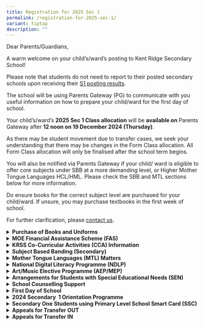 ```yaml
---
title: Registration for 2025 Sec 1
permalink: /registration-for-2025-sec-1/
variant: tiptap
description: ""
---
```

<p>Dear Parents/Guardians,</p>
<p>A warm welcome on your child’s/ward’s posting to Kent Ridge Secondary
School!</p>
<p>Please note that students do not need to report to their posted secondary
schools upon receiving their <a href="https://www.moe.gov.sg/news/press-releases/20241211-2024-secondary-1-posting-results" rel="noopener nofollow" target="_blank">S1 posting results</a>.</p>
<p>The school will be using Parents Gateway (PG) to communicate with you
useful information on how to prepare your child/ward for the first day
of school.</p>
<p>Your child’s/ward’s <strong>2025 Sec 1 Class allocation</strong> will be <strong>available on</strong> Parents
Gateway after <strong>12 noon on 19 December 2024 (Thursday)</strong>.</p>
<p>As there may be student movement due to transfer cases, we seek your understanding
that there may be changes in the Form Class allocation. All Form Class
allocation will only be finalised after the school term begins.</p>
<p>You will also be notified via Parents Gateway if your child/ ward is eligible
to offer core subjects under SBB at a more demanding level, or Higher Mother
Tongue Languages HCL/HML. Please check the SBB and MTL sections below for
more information.</p>
<p>Do ensure books for the correct subject level are purchased for your child/ward.
If unsure, you may purchase textbooks in the first week of school.</p>
<p>For further clarification, please <a href="https://www.kentridgesec.moe.edu.sg/school-information/contact-information" rel="noopener nofollow" target="_blank">contact us</a>.</p>
<p></p>
<div data-type="detailGroup" class="isomer-accordion isomer-accordion-white">
<details class="isomer-details">
<summary><strong>Purchase of Books and Uniforms</strong>
</summary>
<div data-type="detailsContent" class="isomer-details-content">
<p>Online ordering with our vendors are available as follows:</p>
<p>Bookshop Vendor:&nbsp;<a href="http://www.annkev.com" rel="noopener nofollow" target="_blank">http://www.annkev.com</a>
</p>
<p>Uniform Vendor:&nbsp; <a href="http://www.khuniform.com" rel="noopener nofollow" target="_blank">http://www.khuniform.com</a>
</p>
<p>Parents who wish to pick up their purchases physically are still encouraged
to pre-order their needed items with the 2 vendors so that the items can
be collected from the vendors in school with minimal waiting time. Before
coming to the school, please book an appointment slot at the following
link:</p>
<p><a href="http://www.picktime.com/krss2024" rel="noopener nofollow" target="_blank">http://www.picktime.com/krss2024</a>
</p>
<p>Books: School Bookshop (Canteen, Level 3)
<br>Uniforms: Counter at the back of the Canteen (Level 3)</p>
<p>Dates of Sales: December 19, 20, 23, 26, 27, 30</p>
<p>Operating Hours: 9:00 AM to 3:00 PM</p>
<p>In addition to booking appointment slots for your visit, we also seek
the co-operation of parents/guardians for the following:</p>
<p>a. Students coming to the school should be in <strong>proper school attire (i.e. Primary School Uniform/PE attire with proper school shoes, no coloured hair)</strong>
</p>
<p>b. Please do not come to the school if you are unwell or given medical
certificate.</p>
</div>
</details>
<details class="isomer-details">
<summary><strong>MOE Financial Assistance Scheme (FAS)</strong>
</summary>
<div data-type="detailsContent" class="isomer-details-content">
<p>For 2025 Sec 1 students whose 2025 FAS applications have been approved
by their primary schools, please report to the KRSS school general office
for further assistance.
<br>
<br>Please note that you are to book an appointment slot at&nbsp;<a href="http://www.picktime.com/krss2024" rel="noopener nofollow" target="_blank">http://www.picktime.com/krss2024</a>&nbsp;before
you visit the school to collect books and uniforms.
<br>
<br>For students who would like to apply for FAS, please click on the links
below to find out more:
<br>•&nbsp;<a href="/files/2024_MOE_FAS_pamphlet__4_languages_.pdf" rel="noopener nofollow" target="_blank">2025 MOE FAS pamphlet (4 languages)</a>
<br>• <a href="/files/2024_MOE_FAS_Application_Form_Oct2023.pdf" rel="noopener nofollow" target="_blank">2025 MOE FAS Application Form</a>
<br>• Apply online for MOE FAS (eFAS) 2025 with your Singpass at&nbsp;<a href="https://go.gov.sg/moe-efas" rel="noopener nofollow" target="_blank">https://go.gov.sg/moe-efas</a>
<a rel="noopener noreferrer nofollow" target="_blank">
<br>
</a>
<br>Application forms for financial assistance are also available at the school’s
general office.</p>
<p>For more information, parents can refer to the following&nbsp;<a href="https://www.moe.gov.sg/financial-matters/financial-assistance" rel="noopener nofollow" target="_blank">MOE FAS website</a>.&nbsp;</p>
</div>
</details>
<details class="isomer-details">
<summary><strong>KRSS&nbsp;Co-Curricular&nbsp;Activities (CCA) Information</strong>
</summary>
<div data-type="detailsContent" class="isomer-details-content">
<p></p>
</div>
</details>
<details class="isomer-details">
<summary><strong>Subject Based Banding (Secondary)</strong>
</summary>
<div data-type="detailsContent" class="isomer-details-content">
<p>Kent Ridge Secondary School has implemented Full Subject-Based Banding
since 2023. Full SBB is part of MOE’s ongoing efforts to nurture the joy
of learning and develop multiple pathways to cater to different strengths
and interests of students.
<br>
<br>Students who are eligible to do subjects at a more demanding level will
be informed by the school via Parents Gateway.&nbsp; Please refer to this
<a href="/files/FSBB_Slides_for_Sec_1_Registration.pdf" rel="noopener noreferrer nofollow" target="_blank">slides</a>for more information.
<br>
<br>For more information on Full Subject-Based Banding (Full SBB), parents
can refer to the following websites:
<br><a href="https://www.moe.gov.sg/microsites/psle-fsbb/full-subject-based-banding/main.html" rel="noopener nofollow" target="_blank">https://www.moe.gov.sg/microsites/psle-fsbb/full-subject-based-banding/main.html</a>
</p>
<p><a href="https://www.kentridgesec.moe.edu.sg/programmes/full-subject-based-banding-sbb/" rel="noopener nofollow" target="_blank">https://www.kentridgesec.moe.edu.sg/programmes/full-subject-based-banding-sbb/</a>
<br>Should you have any queries, please contact the following officers:
<br><strong>Mrs Sherine Ang, Year Head</strong>
<br>Email:&nbsp;<a href="mailto: sherine_chua@schools.gov.sg" rel="noopener nofollow" target="_blank">sherine_chua@schools.gov.sg</a>
</p>
</div>
</details>
<details class="isomer-details">
<summary><strong>Mother Tongue Languages (MTL) Matters</strong>
</summary>
<div data-type="detailsContent" class="isomer-details-content">
<p>For the following groups of students, please see the <a href="/files/2024_Sec_1_MTL_Matters.pdf" rel="noopener nofollow" target="_blank">slides</a>&nbsp;for
more details:
<br>• Eligibility for Higher Chinese Language (HCL) &amp; Higher Malay Language
(HML)
<br>• Students not taking Chinese Language (CL) or Malay Language (ML)
<br>• Students offered 3rd Language
<br>• Students who are exempted or intend to apply for exemption from MTL
<br>
<br>For more information on Mother Tongue Languages, please refer to these
<a href="/files/2025_Sec_1_MTL_Matters.pdf" rel="noopener nofollow" target="_blank">slides</a>
</p>
</div>
</details>
<details class="isomer-details">
<summary><strong>National Digital Literacy Programme (NDLP)</strong>
</summary>
<div data-type="detailsContent" class="isomer-details-content">
<p>Through the National Digital Literacy Programme (NDLP), all secondary
school students will own a school-prescribed Personal Learning Device (PLD).
Secondary one students would be invited to purchase a school-prescribed
PLD. Singapore Citizen students can use their Edusave Account to pay for
the PLD.
<br>
<br>The PLD will be used in tandem with the national e-learning platform –
the Singapore Student Learning Space (“SLS”) – as well as other educational
technology tools to&nbsp;personalise&nbsp;and enhance students’ learning.
This will also enable students to acquire digital skills and apply these
skills as they navigate an increasingly&nbsp;digitalised&nbsp;world.
<br>
<br>For more information on Kent Ridge Secondary’s NDLP, please refer to
<a href="https://www.kentridgesec.moe.edu.sg/school-information/national-digital-literacy-programme-ndlp/" rel="noopener nofollow" target="_blank">https://www.kentridgesec.moe.edu.sg/school-information/national-digital-literacy-programme-ndlp/</a>
<br>Details on the purchase of PLDs will be shared on a later date.</p>
</div>
</details>
<details class="isomer-details">
<summary><strong>Art/Music Elective Programme (AEP/MEP)</strong>
</summary>
<div data-type="detailsContent" class="isomer-details-content">
<p></p>
</div>
</details>
<details class="isomer-details">
<summary><strong>Arrangements for Students with Special Educational Needs (SEN)</strong>
</summary>
<div data-type="detailsContent" class="isomer-details-content">
<p>For parents of students with Special Educational Needs (SEN), the school's
Senior SEN Officer will be reaching out to you via Parents Gateway.
<br>
<br>For urgent enquiries, you can also contact her:
<br><strong>Mrs Cheryl Lim</strong>
<br>Email:&nbsp;<a href="mailto:tan_seok_gek@schools.gov.sg" rel="noopener nofollow" target="_blank">tan_seok_gek@schools.gov.sg</a>
</p>
</div>
</details>
<details class="isomer-details">
<summary><strong>School Counselling Support</strong>
</summary>
<div data-type="detailsContent" class="isomer-details-content">
<p>Parents who would like to find out more about the school’s counselling
support system can contact our School Counsellor:
<br><strong>Mr Aw Wei Keong, Freddy</strong>
</p>
<p>Email:&nbsp;<a href="mailto:aw_wei_keong_freddy@schools.gov.sg" rel="noopener nofollow" target="_blank">aw_wei_keong_freddy@schools.gov.sg</a>
</p>
</div>
</details>
<details class="isomer-details">
<summary><strong>First Day of School</strong>
</summary>
<div data-type="detailsContent" class="isomer-details-content">
<p></p>
</div>
</details>
<details class="isomer-details">
<summary><strong>2024 Secondary&nbsp; 1 Orientation Programme</strong>
</summary>
<div data-type="detailsContent" class="isomer-details-content">
<p></p>
</div>
</details>
<details class="isomer-details">
<summary><strong>Secondary One Students using Primary Level School Smart Card (SSC)</strong>
</summary>
<div data-type="detailsContent" class="isomer-details-content">
<p>All students entering Secondary One in January 2025 will be issued with
a new Secondary Level School Smart Card (SSC). TransitLink will deliver
the cards to secondary schools by April 2025.
<br>
<br>While Secondary One students are waiting for their Secondary Level SSCs
to be ready, they can continue to use their Primary Level SSCs for concessionary
travel till end-April 2025. Students can still purchase the Bus Concession
Pass (BCP) using their Primary Level SSCs but they would need to purchase
the BCP for Secondary School students.</p>
</div>
</details>
<details class="isomer-details">
<summary><strong>Appeals for Transfer OUT</strong>
</summary>
<div data-type="detailsContent" class="isomer-details-content">
<p><strong>(A) MOE’s Medical Appeal Exercise (MAE): Appeal to Transfer School for Serious Medical Condition or Severe Physical Impairments only</strong>
<br>If you have been posted to Kent Ridge Secondary School, but assess that
the school is unable to accommodate your child’s medical or physical health
needs, you may appeal to MOE for a transfer out. Appeals can be filed at
the school’s general office in person or via email by 12:00pm on Thursday,
21 December 2023.
<br>
<br>All appeals must be accompanied by relevant supporting documents, such
as medical reports, letters from certified doctors, assessment reports
from qualified medical professionals, etc.
<br>The appeal results will be released on 2 January 2024.
<br>
<br><strong>(B) Students who are posted to Kent Ridge Secondary School but would like to seek a transfer OUT due to other (non-medical) reasons</strong>
<br>• Refer to your&nbsp;<u>preferred school’s</u>&nbsp;website for more information.
<br>• You should still report to KRSS on 2 January 2024 if you do not hear
from your preferred school by then
<br>• While awaiting reply from the other school, you will not need to purchase
KRSS uniforms and books</p>
</div>
</details>
<details class="isomer-details">
<summary><strong>Appeals for Transfer IN</strong>
</summary>
<div data-type="detailsContent" class="isomer-details-content">
<p><strong>Students who wish to appeal to transfer to Kent Ridge Secondary School</strong>
<br>
<br>For&nbsp;<strong>non-medical</strong>&nbsp;reasons, please submit your
appeal via this <a href="https://go.gov.sg/krss-s1-appeal" rel="noopener nofollow" target="_blank">online form</a>&nbsp;by
27 December 2024, 12pm.
<br>
<br>Please note that your PSLE score should meet the school's cut-off point
of the posting year. Transfer will be subject to available vacancies and
the school’s admission criteria.
<br>
<br>The application is deemed to be unsuccessful if you do not hear from the
school by 6 January 2025.</p>
</div>
</details>
</div>
<p></p>